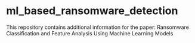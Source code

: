 # ml_based_ransomware_detection
This repository contains additional information for the paper: Ransomware Classification and Feature Analysis Using Machine Learning Models
